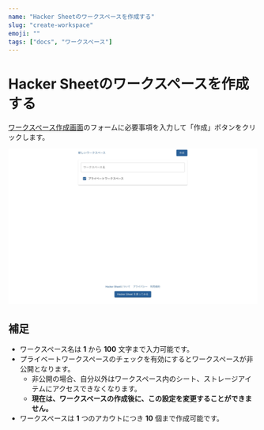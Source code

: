 ```yaml
---
name: "Hacker Sheetのワークスペースを作成する"
slug: "create-workspace"
emoji: ""
tags: ["docs", "ワークスペース"]
---
```


# Hacker Sheetのワークスペースを作成する

[ワークスペース作成画面](https://hackersheet.com/new)のフォームに必要事項を入力して「作成」ボタンをクリックします。

![](%E3%83%AF%E3%83%BC%E3%82%AF%E3%82%B9%E3%83%9A%E3%83%BC%E3%82%B9%E4%BD%9C%E6%88%9001.jpg)

## 補足

- ワークスペース名は **1** から **100** 文字まで入力可能です。
- プライベートワークスペースのチェックを有効にするとワークスペースが非公開となります。
  - 非公開の場合、自分以外はワークスペース内のシート、ストレージアイテムにアクセスできなくなります。
  - **現在は、ワークスペースの作成後に、この設定を変更することができません。**
- ワークスペースは **1** つのアカウトにつき **10** 個まで作成可能です。
